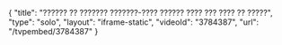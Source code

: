 {
    "title": "?????? ?? ??????? ???????-???? ?????? ???? ??? ???? ?? ?????",
    "type": "solo",
    "layout": "iframe-static",
    "videoId": "3784387",
    "url": "\/tvpembed\/3784387"
}